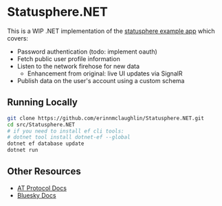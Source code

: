 # Statusphere.NET
This is a WIP .NET implementation of the [statusphere example app](https://github.com/bluesky-social/statusphere-example-app) which covers:

* Password authentication (todo: implement oauth)
* Fetch public user profile information
* Listen to the network firehose for new data
  * Enhancement from original: live UI updates via SignalR
* Publish data on the user's account using a custom schema

## Running Locally
```sh
git clone https://github.com/erinnmclaughlin/Statusphere.NET.git
cd src/Statusphere.NET
# if you need to install ef cli tools: 
# dotnet tool install dotnet-ef --global
dotnet ef database update
dotnet run
```


## Other Resources
* [AT Protocol Docs](https://atproto.com/)
* [Bluesky Docs](https://docs.bsky.app/)
